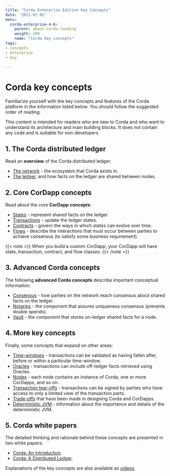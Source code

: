 ```yaml
---
title: "Corda Enterprise Edition Key Concepts"
date: '2021-07-02'
menu:
  corda-enterprise-4-6:
    parent: about-corda-landing
    weight: 200
    name: "Corda key concepts"
tags:
- concepts
- enterprise
- key

---
```


# Corda key concepts

Familiarize yourself with the key concepts and features of the Corda platform in the information listed below. You should follow the suggested order of reading.

This content is intended for readers who are new to Corda and who want to understand its architecture and main building blocks. It does not contain any code and is suitable for non-developers.

## 1. The Corda distributed ledger

Read an **overview** of the Corda distributed ledger:

* [The network](../../community/key-concepts-ecosystem.md) - the ecosystem that Corda exists in.
* [The ledger](../../community/key-concepts-ledger.md), and how facts on the ledger are shared between nodes.

## 2. Core CorDapp concepts

Read about the core **CorDapp concepts**:

* [States](../../community/key-concepts-states.md) - represent shared facts on the ledger.
* [Transactions](../../community/key-concepts-transactions.md) - update the ledger states.
* [Contracts](../../community/key-concepts-contracts.md) - govern the ways in which states can evolve over time.
* [Flows](../../community/key-concepts-flows.md) - describe the interactions that must occur between parties to achieve consensus (to satisfy some business requirement).

{{< note >}}
When you build a custom CorDapp, your CorDapp will have state, transaction, contract, and flow classes.
{{< /note >}}

## 3. Advanced Corda concepts

The following **advanced Corda concepts** describe important conceptual information:

* [Consensus](../../community/key-concepts-consensus.md) - how parties on the network reach consensus about shared facts on the ledger.
* [Notaries](../../community/key-concepts-notaries.md) - the component that assures uniqueness consensus (prevents double spends).
* [Vault](../../community/key-concepts-vault.md) - the component that stores on-ledger shared facts for a node.

## 4. More key concepts

Finally, some concepts that expand on other areas:

* [Time-windows](../../community/key-concepts-time-windows.md) - transactions can be validated as having fallen after, before or within a particular time-window.
* [Oracles](../../community/key-concepts-oracles.md) - transactions can include off-ledger facts retrieved using Oracles.
* [Nodes](../../community/key-concepts-node.md) - each node contains an instance of Corda, one or more CorDapps, and so on.
* [Transaction tear-offs](../../community/key-concepts-tearoffs.md) - transactions can be signed by parties who have access to only a limited view of the transaction parts.
* [Trade-offs](../../community/key-concepts-tradeoffs.md) that have been made in designing Corda and CorDapps.
* [Deterministic JVM](../../community/key-concepts-djvm.md) - information about the importance and details of the deterministic JVM.

## 5. Corda white papers

The detailed thinking and rationale behind these concepts are presented in two white papers:

* [Corda: An Introduction](https://www.r3.com/white-papers/the-corda-platform-an-introduction-whitepaper/).
* [Corda: A Distributed Ledger](https://www.r3.com/white-papers/corda-technical-whitepaper/).

Explanations of the key concepts are also available as [videos](https://vimeo.com/album/4555732/).